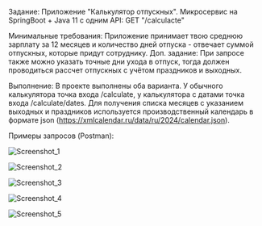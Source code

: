 Задание: 
Приложение "Калькулятор отпускных".
Микросервис на SpringBoot + Java 11 c одним API:
GET "/calculacte"

Минимальные требования: Приложение принимает твою среднюю зарплату за 12 месяцев и количество дней отпуска - отвечает суммой отпускных, которые придут сотруднику.
Доп. задание: При запросе также можно указать точные дни ухода в отпуск, тогда должен проводиться рассчет отпускных с учётом праздников и выходных.

Выполнение:
В проекте выполнены оба варианта. 
У обычного калькулятора точка входа /calculate, у калькулятора с датами точка входа /calculate/dates. 
Для получения списка месяцев с указанием выходных и праздников используется производственный календарь в формате json (https://xmlcalendar.ru/data/ru/2024/calendar.json).

Примеры запросов (Postman):

![Screenshot_1](https://github.com/IValerieI/Calculator/assets/53052683/aa353b7c-fa6b-43df-9a09-3cc872f4ec4c)

![Screenshot_2](https://github.com/IValerieI/Calculator/assets/53052683/cd61e092-9275-4f8f-8602-fab251262c31)

![Screenshot_3](https://github.com/IValerieI/Calculator/assets/53052683/7e3c3d30-7208-4d4e-afcb-95196ee1310e)

![Screenshot_4](https://github.com/IValerieI/Calculator/assets/53052683/1430aa33-7e37-4a39-8e67-2ea51c2dc6df)

![Screenshot_5](https://github.com/IValerieI/Calculator/assets/53052683/9f241b48-3689-49ab-85f2-b707dcc65126)

